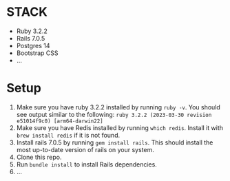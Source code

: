 # STACK
- Ruby 3.2.2
- Rails 7.0.5
- Postgres 14
- Bootstrap CSS
- ...

# Setup
1. Make sure you have ruby 3.2.2 installed by running `ruby -v`. You should see output similar to the following: `ruby 3.2.2 (2023-03-30 revision e51014f9c0) [arm64-darwin22]`
1. Make sure you have Redis installed by running `which redis`. Install it with `brew install redis` if it is not found.
1. Install rails 7.0.5 by running `gem install rails`. This should install the most up-to-date version of rails on your system.
1. Clone this repo.
1. Run `bundle install` to install Rails dependencies.
1. ...
